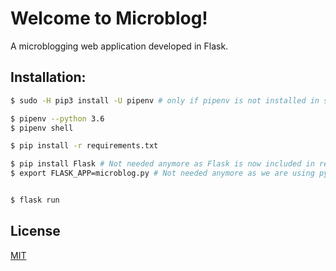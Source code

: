 # Welcome to Microblog!
A microblogging web application developed in Flask.

## Installation:
```bash
$ sudo -H pip3 install -U pipenv # only if pipenv is not installed in system

$ pipenv --python 3.6
$ pipenv shell

$ pip install -r requirements.txt

$ pip install Flask # Not needed anymore as Flask is now included in requirements.txt
$ export FLASK_APP=microblog.py # Not needed anymore as we are using python-dotenv and written this into .flaskenv file


$ flask run
```

## License
[MIT](https://choosealicense.com/licenses/mit/)